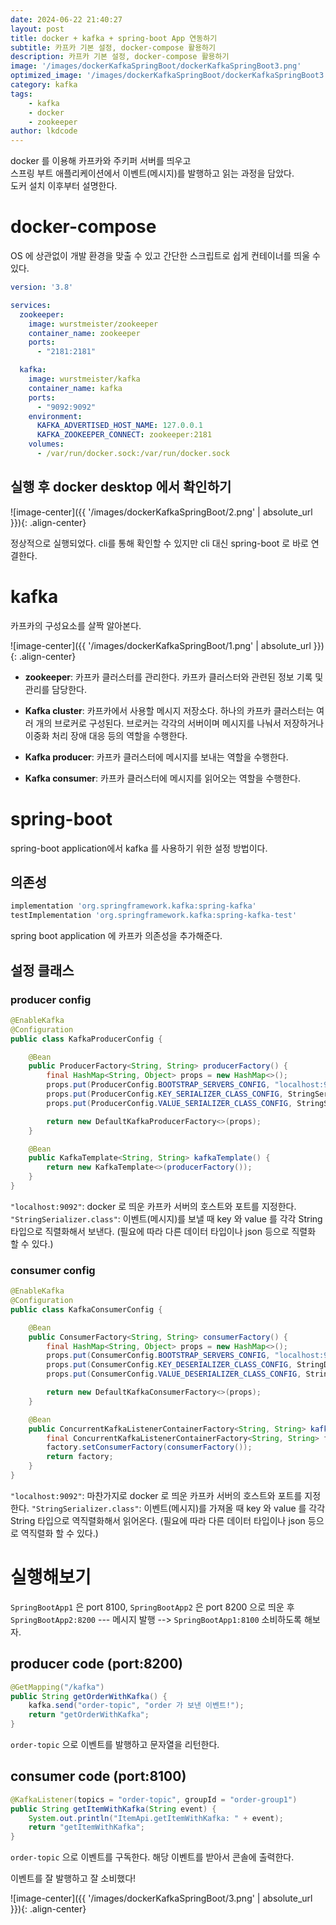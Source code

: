 ```yaml
---
date: 2024-06-22 21:40:27
layout: post
title: docker + kafka + spring-boot App 연동하기
subtitle: 카프카 기본 설정, docker-compose 활용하기
description: 카프카 기본 설정, docker-compose 활용하기
image: '/images/dockerKafkaSpringBoot/dockerKafkaSpringBoot3.png'
optimized_image: '/images/dockerKafkaSpringBoot/dockerKafkaSpringBoot3.png'
category: kafka
tags: 
    - kafka
    - docker
    - zookeeper
author: lkdcode
---
```


docker 를 이용해 카프카와 주키퍼 서버를 띄우고  
스프링 부트 애플리케이션에서 이벤트(메시지)를 발행하고 읽는 과정을 담았다.  
도커 설치 이후부터 설명한다.  

# docker-compose

OS 에 상관없이 개발 환경을 맞출 수 있고 간단한 스크립트로 쉽게 컨테이너를 띄울 수 있다.  

```yaml
version: '3.8'

services:
  zookeeper:
    image: wurstmeister/zookeeper
    container_name: zookeeper
    ports:
      - "2181:2181"

  kafka:
    image: wurstmeister/kafka
    container_name: kafka
    ports:
      - "9092:9092"
    environment:
      KAFKA_ADVERTISED_HOST_NAME: 127.0.0.1
      KAFKA_ZOOKEEPER_CONNECT: zookeeper:2181
    volumes:
      - /var/run/docker.sock:/var/run/docker.sock
```

## 실행 후 docker desktop 에서 확인하기

![image-center]({{ '/images/dockerKafkaSpringBoot/2.png' | absolute_url }}){: .align-center}

정상적으로 실행되었다. cli를 통해 확인할 수 있지만 cli 대신 spring-boot 로 바로 연결한다.

# kafka

카프카의 구성요소를 살짝 알아본다.

![image-center]({{ '/images/dockerKafkaSpringBoot/1.png' | absolute_url }}){: .align-center}

- <strong>zookeeper</strong>: 카프카 클러스터를 관리한다. 카프카 클러스터와 관련된 정보 기록 및 관리를 담당한다.

- <strong>Kafka cluster</strong>: 카프카에서 사용할 메시지 저장소다. 하나의 카프카 클러스터는 여러 개의 브로커로 구성된다. 브로커는 각각의 서버이며 메시지를 나눠서 저장하거나 이중화 처리 장애 대응 등의 역할을 수행한다.

- <strong>Kafka producer</strong>: 카프카 클러스터에 메시지를 보내는 역할을 수행한다.

- <strong>Kafka consumer</strong>: 카프카 클러스터에 메시지를 읽어오는 역할을 수행한다.

# spring-boot

spring-boot application에서 kafka 를 사용하기 위한 설정 방법이다.

## 의존성

```groovy
implementation 'org.springframework.kafka:spring-kafka'
testImplementation 'org.springframework.kafka:spring-kafka-test'
```

spring boot application 에 카프카 의존성을 추가해준다.

## 설정 클래스

### producer config

```java
@EnableKafka
@Configuration
public class KafkaProducerConfig {

    @Bean
    public ProducerFactory<String, String> producerFactory() {
        final HashMap<String, Object> props = new HashMap<>();
        props.put(ProducerConfig.BOOTSTRAP_SERVERS_CONFIG, "localhost:9092");
        props.put(ProducerConfig.KEY_SERIALIZER_CLASS_CONFIG, StringSerializer.class);
        props.put(ProducerConfig.VALUE_SERIALIZER_CLASS_CONFIG, StringSerializer.class);

        return new DefaultKafkaProducerFactory<>(props);
    }

    @Bean
    public KafkaTemplate<String, String> kafkaTemplate() {
        return new KafkaTemplate<>(producerFactory());
    }
}
```

`"localhost:9092"`: docker 로 띄운 카프카 서버의 호스트와 포트를 지정한다.
`"StringSerializer.class"`: 이벤트(메시지)를 보낼 때 key 와 value 를 각각 String 타입으로 직렬화해서 보낸다. (필요에 따라 다른 데이터 타입이나 json 등으로 직렬화 할 수 있다.)

### consumer config

```java
@EnableKafka
@Configuration
public class KafkaConsumerConfig {

    @Bean
    public ConsumerFactory<String, String> consumerFactory() {
        final HashMap<String, Object> props = new HashMap<>();
        props.put(ConsumerConfig.BOOTSTRAP_SERVERS_CONFIG, "localhost:9092");
        props.put(ConsumerConfig.KEY_DESERIALIZER_CLASS_CONFIG, StringDeserializer.class);
        props.put(ConsumerConfig.VALUE_DESERIALIZER_CLASS_CONFIG, StringDeserializer.class);

        return new DefaultKafkaConsumerFactory<>(props);
    }

    @Bean
    public ConcurrentKafkaListenerContainerFactory<String, String> kafkaListenerContainerFactory() {
        final ConcurrentKafkaListenerContainerFactory<String, String> factory = new ConcurrentKafkaListenerContainerFactory<>();
        factory.setConsumerFactory(consumerFactory());
        return factory;
    }
}
```

`"localhost:9092"`: 마찬가지로 docker 로 띄운 카프카 서버의 호스트와 포트를 지정한다.
`"StringSerializer.class"`: 이벤트(메시지)를 가져올 때 key 와 value 를 각각 String 타입으로 역직렬화해서 읽어온다. (필요에 따라 다른 데이터 타입이나 json 등으로 역직렬화 할 수 있다.)

# 실행해보기

`SpringBootApp1` 은 port 8100, `SpringBootApp2` 은 port 8200 으로 띄운 후  
`SpringBootApp2:8200` --- 메시지 발행 --> `SpringBootApp1:8100` 소비하도록 해보자.  

## producer code (port:8200)

```java
@GetMapping("/kafka")
public String getOrderWithKafka() {
    kafka.send("order-topic", "order 가 보낸 이벤트!");
    return "getOrderWithKafka";
}
```

`order-topic` 으로 이벤트를 발행하고 문자열을 리턴한다.  

## consumer code (port:8100)

```java
@KafkaListener(topics = "order-topic", groupId = "order-group1")
public String getItemWithKafka(String event) {
    System.out.println("ItemApi.getItemWithKafka: " + event);
    return "getItemWithKafka";
}
```

`order-topic` 으로 이벤트를 구독한다. 해당 이벤트를 받아서 콘솔에 출력한다.

이벤트를 잘 발행하고 잘 소비했다!

![image-center]({{ '/images/dockerKafkaSpringBoot/3.png' | absolute_url }}){: .align-center}